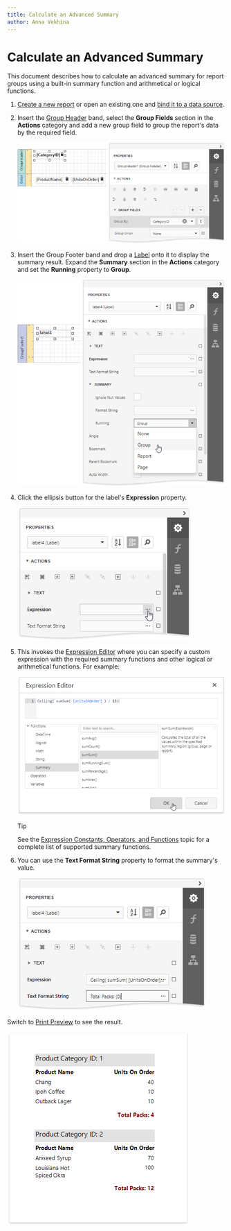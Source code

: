 ```yaml
---
title: Calculate an Advanced Summary
author: Anna Vekhina
---
```

# Calculate an Advanced Summary

This document describes how to calculate an advanced summary for report groups using a built-in summary function and arithmetical or logical functions.

1. [Create a new report](../../add-new-reports.md) or open an existing one and [bind it to a data source](../../bind-to-data.md).

2. Insert the [Group Header](../../introduction-to-banded-reports.md) band, select the **Group Fields** section in the **Actions** category and add a new group field to group the report's data by the required field. 

    ![](../../../../images/eurd-web-label-advanced-summary-group-data.png)

3. Insert the Group Footer band and drop a [Label](../../use-report-elements/use-basic-report-controls/label.md) onto it to display the summary result. Expand the **Summary** section in the **Actions** category and set the **Running** property to **Group**.

    ![](../../../../images/eurd-web-label-advanced-summary-running.png)

4. Click the ellipsis button for the label's **Expression** property.

    ![](../../../../images/eurd-web-label-advanced-summary-expression-property.png)

5. This invokes the [Expression Editor](../../report-designer-tools/expression-editor.md) where you can specify a custom expression with the required summary functions and other logical or arithmetical functions. For example:

    ![](../../../../images/eurd-web-label-advanced-summary-expression-editor.png)

	> [!TIP]
	> See the [Expression Constants, Operators, and Functions](../../use-expressions/expression-syntax.md) topic for a complete list of supported summary functions.

6. You can use the **Text Format String** property to format the summary's value.
	
	![](../../../../images/eurd-web-label-advanced-summary-format-string.png)

Switch to [Print Preview](../../preview-print-and-export-reports.md) to see the result.

![](../../../../images/eurd-web-label-advanced-summary-result.png)